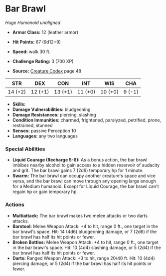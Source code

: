 # Bar Brawl

*Huge* *Humanoid* *unaligned*

- **Armor Class:** 12 (leather armor)
- **Hit Points:** 67 (9d12+9)
- **Speed:** walk 30 ft.

- **Challenge Rating:** 3 (700 XP)
- **Source:** [Creature Codex](https://koboldpress.com/kpstore/product/creature-codex-for-5th-edition-dnd) page 48

| STR | DEX | CON | INT | WIS | CHA |
| --- | --- | --- | --- | --- | --- |
| 14 (+2) | 12 (+1) | 13 (+1) | 11 (+0) | 10 (+0) | 9 (-1) |

- **Skills:** 
- **Damage Vulnerabilities:** bludgeoning
- **Damage Resistances:** piercing, slashing
- **Condition Immunities:** charmed, frightened, paralyzed, petrified, prone, restrained, stunned
- **Senses:** passive Perception 10
- **Languages:** any two languages

### Special Abilities

- **Liquid Courage (Recharge 5-6):** As a bonus action, the bar brawl imbibes nearby alcohol to gain access to a hidden reservoir of audacity and grit. The bar brawl gains 7 (2d6) temporary hp for 1 minute.
- **Swarm:** The bar brawl can occupy another creature's space and vice versa, and the bar brawl can move through any opening large enough for a Medium humanoid. Except for Liquid Courage, the bar brawl can't regain hp or gain temporary hp.

### Actions

- **Multiattack:** The bar brawl makes two melee attacks or two darts attacks.
- **Barstool:** Melee Weapon Attack: +4 to hit, range 0 ft., one target in the bar brawl's space. Hit: 14 (4d6) bludgeoning damage, or 7 (2d6) if the bar brawl has half its hit points or fewer.
- **Broken Bottles:** Melee Weapon Attack: +4 to hit, range 0 ft., one target in the bar brawl's space. Hit: 10 (4d4) slashing damage, or 5 (2d4) if the bar brawl has half its hit points or fewer.
- **Darts:** Ranged Weapon Attack: +3 to hit, range 20/40 ft. Hit: 10 (4d4) piercing damage, or 5 (2d4) if the bar brawl has half its hit points or fewer.


